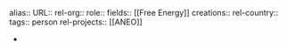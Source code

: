 alias::
URL::
rel-org::
role::
fields:: [[Free Energy]] 
creations:: 
rel-country::
tags:: person
rel-projects:: [[ANEO]] 



-
